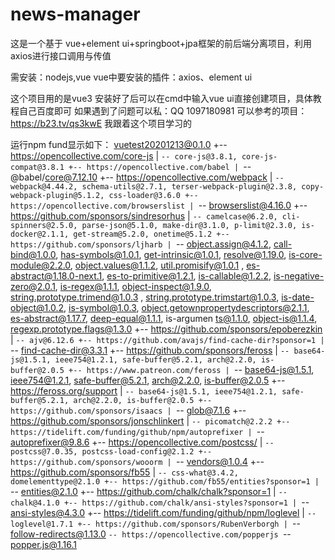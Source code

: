 # news-manager
这是一个基于 vue+element ui+springboot+jpa框架的前后端分离项目，利用axios进行接口调用与传值

需安装：nodejs,vue
vue中要安装的插件：axios、element ui 

这个项目用的是vue3 安装好了后可以在cmd中输入vue ui直接创建项目，具体教程自己百度即可
如果遇到了问题可以私：QQ 1097180981
可以参考的项目：https://b23.tv/qs3kwE 我跟着这个项目学习的

运行npm fund显示如下：
vuetest20201213@0.1.0
+-- https://opencollective.com/core-js
| `-- core-js@3.8.1, core-js-compat@3.8.1
+-- https://opencollective.com/babel
| `-- @babel/core@7.12.10
+-- https://opencollective.com/webpack
| `-- webpack@4.44.2, schema-utils@2.7.1, terser-webpack-plugin@2.3.8, copy-webpack-plugin@5.1.2, css-loader@3.6.0
+-- https://opencollective.com/browserslist
| `-- browserslist@4.16.0
+-- https://github.com/sponsors/sindresorhus
| `-- camelcase@6.2.0, cli-spinners@2.5.0, parse-json@5.1.0, make-dir@3.1.0, p-limit@2.3.0, is-docker@2.1.1, get-stream@5.2.0, onetime@5.1.2
+-- https://github.com/sponsors/ljharb
| `-- object.assign@4.1.2, call-bind@1.0.0, has-symbols@1.0.1, get-intrinsic@1.0.1, resolve@1.19.0, is-core-module@2.2.0, object.values@1.1.2, util.promisify@1.0.1
, es-abstract@1.18.0-next.1, es-to-primitive@1.2.1, is-callable@1.2.2, is-negative-zero@2.0.1, is-regex@1.1.1, object-inspect@1.9.0, string.prototype.trimend@1.0.3
, string.prototype.trimstart@1.0.3, is-date-object@1.0.2, is-symbol@1.0.3, object.getownpropertydescriptors@2.1.1, es-abstract@1.17.7, deep-equal@1.1.1, is-argumen
ts@1.1.0, object-is@1.1.4, regexp.prototype.flags@1.3.0
+-- https://github.com/sponsors/epoberezkin
| `-- ajv@6.12.6
+-- https://github.com/avajs/find-cache-dir?sponsor=1
| `-- find-cache-dir@3.3.1
+-- https://github.com/sponsors/feross
| `-- base64-js@1.5.1, ieee754@1.2.1, safe-buffer@5.2.1, arch@2.2.0, is-buffer@2.0.5
+-- https://www.patreon.com/feross
| `-- base64-js@1.5.1, ieee754@1.2.1, safe-buffer@5.2.1, arch@2.2.0, is-buffer@2.0.5
+-- https://feross.org/support
| `-- base64-js@1.5.1, ieee754@1.2.1, safe-buffer@5.2.1, arch@2.2.0, is-buffer@2.0.5
+-- https://github.com/sponsors/isaacs
| `-- glob@7.1.6
+-- https://github.com/sponsors/jonschlinkert
| `-- picomatch@2.2.2
+-- https://tidelift.com/funding/github/npm/autoprefixer
| `-- autoprefixer@9.8.6
+-- https://opencollective.com/postcss/
| `-- postcss@7.0.35, postcss-load-config@2.1.2
+-- https://github.com/sponsors/wooorm
| `-- vendors@1.0.4
+-- https://github.com/sponsors/fb55
| `-- css-what@3.4.2, domelementtype@2.1.0
+-- https://github.com/fb55/entities?sponsor=1
| `-- entities@2.1.0
+-- https://github.com/chalk/chalk?sponsor=1
| `-- chalk@4.1.0
+-- https://github.com/chalk/ansi-styles?sponsor=1
| `-- ansi-styles@4.3.0
+-- https://tidelift.com/funding/github/npm/loglevel
| `-- loglevel@1.7.1
+-- https://github.com/sponsors/RubenVerborgh
| `-- follow-redirects@1.13.0
`-- https://opencollective.com/popperjs
  `-- popper.js@1.16.1

